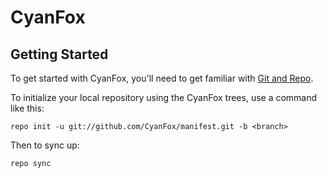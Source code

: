 CyanFox
===============

Getting Started
---------------

To get started with CyanFox, you'll need to get
familiar with [Git and Repo](http://source.android.com/download/using-repo).

To initialize your local repository using the CyanFox trees, use a command like this:

    repo init -u git://github.com/CyanFox/manifest.git -b <branch>

Then to sync up:

    repo sync
